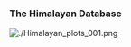 ### The Himalayan Database

![./Himalayan_plots_001.png](https://github.com/TamayoLeivaJ/data-visualization/edit/main/Himalayan-Database/plots/Himalayan_plots_001.png)
